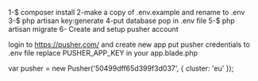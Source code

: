1-$ composer install
2-make a copy of .env.example and rename to .env
3-$ php artisan key:generate
4-put database pop in .env file
5-$ php artisan migrate
6- Create and setup pusher account

login to https://pusher.com/ and create new app
put pusher credentials to .env file
replace PUSHER_APP_KEY in your app.blade.php

var pusher = new Pusher('50499dff65d399f3d037', {
    cluster: 'eu'
});
